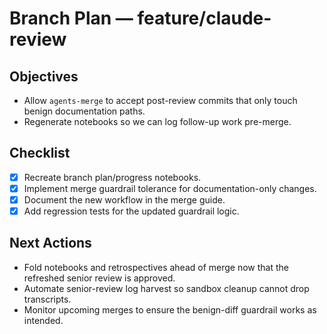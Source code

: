 # Branch Plan — feature/claude-review

## Objectives
- Allow `agents-merge` to accept post-review commits that only touch benign documentation paths.
- Regenerate notebooks so we can log follow-up work pre-merge.

## Checklist
- [x] Recreate branch plan/progress notebooks.
- [x] Implement merge guardrail tolerance for documentation-only changes.
- [x] Document the new workflow in the merge guide.
- [x] Add regression tests for the updated guardrail logic.

## Next Actions
- Fold notebooks and retrospectives ahead of merge now that the refreshed senior review is approved.
- Automate senior-review log harvest so sandbox cleanup cannot drop transcripts.
- Monitor upcoming merges to ensure the benign-diff guardrail works as intended.
